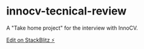 # innocv-tecnical-review

A "Take home project" for the interview with InnoCV.

[Edit on StackBlitz ⚡️](https://stackblitz.com/edit/innocv-tecnical-review)